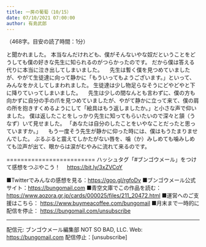 ```yaml
---
title: 一房の葡萄（10/15）
date: 07/10/2021 07:00:00
author: 有島武郎
---
```


（468字。目安の読了時間：1分）

と聞かれました。
本当なんだけれども、僕がそんないやな奴だということをどうしても僕の好きな先生に知られるのがつらかったのです。
だから僕は答える代りに本当に泣き出してしまいました。
　先生は暫く僕を見つめていましたが、やがて生徒達に向って静かに「もういってもようございます。」といって、みんなをかえしてしまわれました。
生徒達は少し物足らなそうにどやどやと下に降りていってしまいました。
　先生は少しの間なんとも言わずに、僕の方も向かずに自分の手の爪を見つめていましたが、やがて静かに立って来て、僕の肩の所を抱きすくめるようにして「絵具はもう返しましたか。」と小さな声で仰いました。
僕は返したことをしっかり先生に知ってもらいたいので深々と頷（うなず）いて見せました。
「あなたは自分のしたことをいやなことだったと思っていますか。」
　もう一度そう先生が静かに仰った時には、僕はもうたまりませんでした。
ぶるぶると震えてしかたがない唇を、噛（か）みしめても噛みしめても泣声が出て、眼からは涙がむやみに流れて来るのです。

=========================
ハッシュタグ「#ブンゴウメール」をつけて感想をつぶやこう！　
https://bit.ly/3xZVCoY

■Twitterでみんなの感想を見る：https://goo.gl/rgfoDv
■ブンゴウメール公式サイト：https://bungomail.com
■青空文庫でこの作品を読む：https://www.aozora.gr.jp/cards/000025/files/211_20472.html
■運営へのご支援はこちら： https://www.buymeacoffee.com/bungomail
■月末まで一時的に配信を停止： https://bungomail.com/unsubscribe

-------
配信元: ブンゴウメール編集部
NOT SO BAD, LLC.
Web: https://bungomail.com
配信停止：[unsubscribe]

